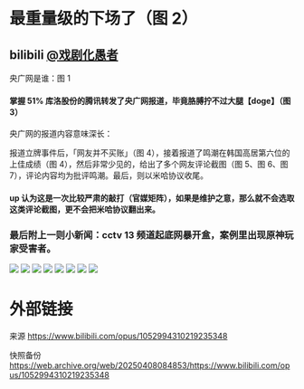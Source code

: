 # 最重量级的下场了（图 2）

## bilibili [@戏剧化愚者](https://space.bilibili.com/19976514)

央广网是谁：图 1

#### 掌握 51% 库洛股份的腾讯转发了央广网报道，毕竟胳膊拧不过大腿【doge】（图 3）

央广网的报道内容意味深长：

报道立牌事件后，「网友并不买账」（图 4），接着报道了鸣潮在韩国高居第六位的上佳成绩（图 4），然后非常少见的，给出了多个网友评论截图（图 5、图 6、图 7），评论内容均为批评鸣潮。最后，则以米哈协议收尾。

#### up 认为这是一次比较严肃的敲打（官媒矩阵），如果是维护之意，那么就不会选取这类评论截图，更不会把米哈协议翻出来。

### 最后附上一则小新闻：cctv 13 频道起底网暴开盒，案例里出现原神玩家受害者。

![](https://raw.githubusercontent.com/KugouGames/iming-blog/refs/heads/main/evil-of-kurogames/images/1052994310219235348/1.png)
![](https://raw.githubusercontent.com/KugouGames/iming-blog/refs/heads/main/evil-of-kurogames/images/1052994310219235348/2.jpg)
![](https://raw.githubusercontent.com/KugouGames/iming-blog/refs/heads/main/evil-of-kurogames/images/1052994310219235348/3.png)
![](https://raw.githubusercontent.com/KugouGames/iming-blog/refs/heads/main/evil-of-kurogames/images/1052994310219235348/4.png)
![](https://raw.githubusercontent.com/KugouGames/iming-blog/refs/heads/main/evil-of-kurogames/images/1052994310219235348/5.png)
![](https://raw.githubusercontent.com/KugouGames/iming-blog/refs/heads/main/evil-of-kurogames/images/1052994310219235348/6.png)
![](https://raw.githubusercontent.com/KugouGames/iming-blog/refs/heads/main/evil-of-kurogames/images/1052994310219235348/7.png)
![](https://raw.githubusercontent.com/KugouGames/iming-blog/refs/heads/main/evil-of-kurogames/images/1052994310219235348/8.png)

# 外部链接

来源 https://www.bilibili.com/opus/1052994310219235348

快照备份 https://web.archive.org/web/20250408084853/https://www.bilibili.com/opus/1052994310219235348
